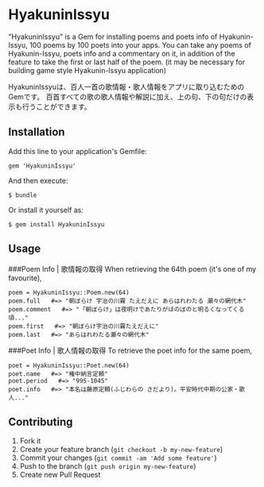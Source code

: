 # HyakuninIssyu

"HyakuninIssyu" is a Gem for installing poems and poets info of Hyakunin-Issyu, 100 poems by 100 poets into your apps.
You can take any poems of Hyakunin-Issyu, poets info and a commentary on it, in addition of the feature to take the first or last half of the poem.
(it may be necessary for building game style Hyakunin-Issyu application)

HyakuninIssyuは、百人一首の歌情報・歌人情報をアプリに取り込むためのGemです。
百首すべての歌の歌人情報や解説に加え、上の句、下の句だけの表示も行うことができます。

## Installation

Add this line to your application's Gemfile:

    gem 'HyakuninIssyu'

And then execute:

    $ bundle

Or install it yourself as:

    $ gem install HyakuninIssyu

## Usage

###Poem Info | 歌情報の取得
When retrieving the 64th poem (it's one of my favourite),

    poem = HyakuninIssyu::Poem.new(64)
    poem.full   #=> "朝ぼらけ 宇治の川霧 たえだえに あらはれわたる 瀬々の網代木"
    poem.comment   #=> "「朝ぼらけ」は夜明けであたりがほのぼのと明るくなってくる頃..."
    poem.first   #=> "朝ぼらけ宇治の川霧たえだえに"
    poem.last   #=> "あらはれわたる瀬々の網代木"


###Poet Info | 歌人情報の取得
To retrieve the poet info for the same poem,

    poet = HyakuninIssyu::Poet.new(64)
    poet.name   #=> "権中納言定頼"
    poet.period   #=> "995-1045"
    poet.info   #=> "本名は藤原定頼(ふじわらの さだより)。平安時代中期の公家・歌人..."


## Contributing

1. Fork it
2. Create your feature branch (`git checkout -b my-new-feature`)
3. Commit your changes (`git commit -am 'Add some feature'`)
4. Push to the branch (`git push origin my-new-feature`)
5. Create new Pull Request

